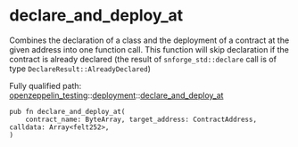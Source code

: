 # declare_and_deploy_at

Combines the declaration of a class and the deployment of a contract at the given address
into one function call.
This function will skip declaration if the contract is
already declared (the result of `snforge_std::declare` call is of type
`DeclareResult::AlreadyDeclared`)

Fully qualified path: [openzeppelin_testing](./openzeppelin_testing.md)::[deployment](./openzeppelin_testing-deployment.md)::[declare_and_deploy_at](./openzeppelin_testing-deployment-declare_and_deploy_at.md)

<pre><code class="language-cairo">pub fn declare_and_deploy_at(
    contract_name: ByteArray, target_address: ContractAddress, calldata: Array&lt;felt252&gt;,
)</code></pre>

